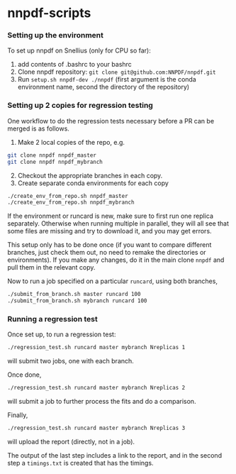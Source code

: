 # nnpdf-scripts

### Setting up the environment
To set up nnpdf on Snellius (only for CPU so far):
1. add contents of .bashrc to your bashrc
2. Clone nnpdf repository: `git clone git@github.com:NNPDF/nnpdf.git`
3. Run `setup.sh nnpdf-dev ./nnpdf` 
    (first argument is the conda environment name, second the directory of the repository)

### Setting up 2 copies for regression testing
One workflow to do the regression tests necessary before a PR can be merged is as follows.
1. Make 2 local copies of the repo, e.g.
```bash
git clone nnpdf nnpdf_master
git clone nnpdf nnpdf_mybranch
```
2. Checkout the appropriate branches in each copy.
3. Create separate conda environments for each copy
```bash
./create_env_from_repo.sh nnpdf_master
./create_env_from_repo.sh nnpdf_mybranch
```

If the environment or runcard is new, make sure to first run one replica separately.
Otherwise when running multiple in parallel, they will all see that some files are missing
and try to download it, and you may get errors.

This setup only has to be done once (if you want to compare different branches,
just check them out, no need to remake the directories or environments).
If you make any changes, do it in the main clone `nnpdf` and pull them in the relevant copy.

Now to run a job specified on a particular `runcard`, using both branches,
```bash
./submit_from_branch.sh master runcard 100
./submit_from_branch.sh mybranch runcard 100
```

### Running a regression test
Once set up, to run a regression test:

```bash
./regression_test.sh runcard master mybranch Nreplicas 1
```
will submit two jobs, one with each branch.

Once done,
```bash
./regression_test.sh runcard master mybranch Nreplicas 2
```
will submit a job to further process the fits and do a comparison.

Finally,
```bash
./regression_test.sh runcard master mybranch Nreplicas 3
```
will upload the report (directly, not in a job).

The output of the last step includes a link to the report, and in the second step a 
`timings.txt` is created that has the timings.
